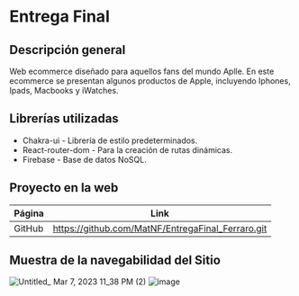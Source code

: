# Entrega Final

## Descripción general
Web ecommerce diseñado para aquellos fans del mundo Aplle. En este ecommerce se presentan algunos productos de Apple, incluyendo Iphones, Ipads, Macbooks y iWatches.

## Librerías utilizadas
- Chakra-ui - Librería de estilo predeterminados.
- React-router-dom - Para la creación de rutas dinámicas.
- Firebase - Base de datos NoSQL.

## Proyecto en la web
| Página | Link |
| ------------- |:-------------:|
| GitHub  | https://github.com/MatNF/EntregaFinal_Ferraro.git   |

## Muestra de la navegabilidad del Sitio
![Untitled_ Mar 7, 2023 11_38 PM (2)](https://user-images.githubusercontent.com/78771124/223606187-e478f4e4-e281-4273-a67c-4974ac8cdd9a.gif)
![image](https://user-images.githubusercontent.com/78771124/223607008-8981e0c0-bffe-4a14-96d7-4681cb7b37c6.png)
